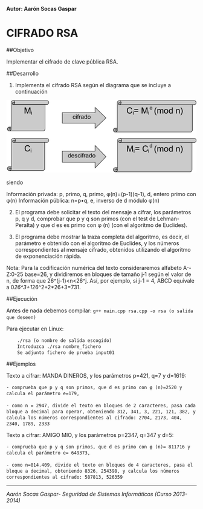 **Autor: Aarón Socas Gaspar**

# CIFRADO RSA

##Objetivo

Implementar el cifrado de clave pública RSA.

##Desarrollo

1. Implementa el cifrado RSA según el diagrama que se incluye a continuación

![Tabla](images/tabla.png)

siendo

Información privada: p, primo, q, primo, φ(n)=(p-1)(q-1), d, entero primo con φ(n)
Información pública: n=p•q, e, inverso de d módulo φ(n)

2. El programa debe solicitar el texto del mensaje a cifrar, los parámetros p, q y d, comprobar que p y q son primos (con el test de Lehman-Peralta) y que d es es primo con φ (n) (con el algoritmo de Euclides).

3. El programa debe mostrar la traza completa del algoritmo, es decir, el parámetro e obtenido con el algoritmo de Euclides, y los números correspondientes al mensaje cifrado, obtenidos utilizando el algoritmo de exponenciación rápida.

Nota: Para la codificación numérica del texto consideraremos alfabeto A-­Z:0-­25 base=26, y dividiremos en bloques de tamaño j­‐1 según el valor de n, de forma que 26^(j-­1)<n<26^j.
Así, por ejemplo, si j-1 = 4, ABCD equivale a 0*26^3+1*26^2+2*26+3=731.


##Ejecución

Antes de nada debemos compilar:
`
    g++ main.cpp rsa.cpp -o rsa (o salida que deseen)
`

Para ejecutar en Linux:
```
    ./rsa (o nombre de salida escogido)
    Introduzca ./rsa nombre_fichero
    Se adjunto fichero de prueba input01
```

##Ejemplos

Texto a cifrar: MANDA DINEROS, y los parámetros p=421, q=7 y d=1619:

    - comprueba que p y q son primos, que d es primo con φ (n)=2520 y calcula el parámetro e=179,
    
    - como n = 2947, divide el texto en bloques de 2 caracteres, pasa cada bloque a decimal para operar, obteniendo 312, 341, 3, 221, 121, 382, y calcula los números correspondientes al cifrado: 2704, 2173, 404, 2340, 1789, 2333

Texto a cifrar: AMIGO MIO, y los parámetros p=2347, q=347 y d=5:

    - comprueba que p y q son primos, que d es primo con φ (n)= 811716 y calcula el parámetro e= 649373,
    
    - como n=814.409, divide el texto en bloques de 4 caracteres, pasa el bloque a decimal, obteniendo 8326, 254398, y calcula los números correspondientes al cifrado: 587813, 526359

    
--------------------------------------------------------------------------
*Aarón Socas Gaspar- Seguridad de Sistemas Informáticos (Curso 2013-2014)*